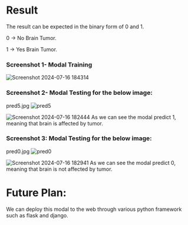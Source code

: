 # Result
The result can be expected in the binary form of 0 and 1.

0 -> No Brain Tumor.

1 -> Yes Brain Tumor.

### Screenshot 1- Modal Training
![Screenshot 2024-07-16 184314](https://github.com/user-attachments/assets/ab16a6c4-331c-4ff3-a368-2653a6d29846)


### Screenshot 2- Modal Testing for the below image:
pred5.jpg
![pred5](https://github.com/user-attachments/assets/ababe149-60a8-43f2-b1a5-e8e2d43a76fa)


![Screenshot 2024-07-16 182444](https://github.com/user-attachments/assets/0204b04d-d624-4e4a-8b56-ad63f6e67bb9)
As we can see the modal predict 1, meaning that brain is affected by tumor.

### Screenshot 3: Modal Testing for the below image:
pred0.jpg
![pred0](https://github.com/user-attachments/assets/3eb2fd59-825b-4a8e-971a-bd9ca579956f)

![Screenshot 2024-07-16 182941](https://github.com/user-attachments/assets/1d668ba9-85d0-42c0-8c9f-cd4923f04450)
As we can see the modal predict 0, meaning that brain is not affected by tumor.


# Future Plan:
We can deploy this modal to the web through various python framework such as flask and django.
